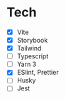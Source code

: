 # Tech

- [x] Vite
- [x] Storybook
- [x] Tailwind
- [ ] Typescript
- [ ] Yarn 3
- [x] ESlint, Prettier
- [ ] Husky
- [ ] Jest
